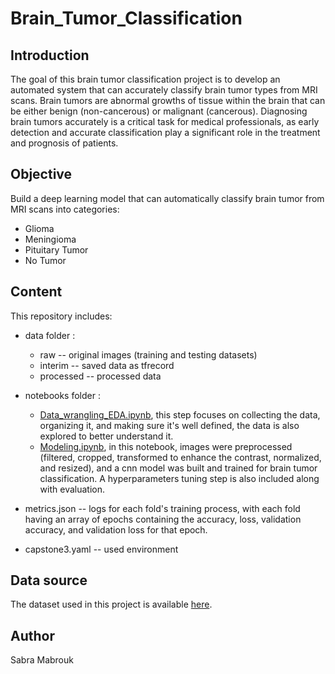 # Brain_Tumor_Classification

## Introduction

The goal of this brain tumor classification project is to develop an automated system that can accurately classify brain tumor types from MRI scans. Brain tumors are abnormal growths of tissue within the brain that can be either benign (non-cancerous) or malignant (cancerous). Diagnosing brain tumors accurately is a critical task for medical professionals, as early detection and accurate classification play a significant role in the treatment and prognosis of patients.  

## Objective
Build a deep learning model that can automatically classify brain tumor from MRI scans into categories:
- Glioma
- Meningioma
- Pituitary Tumor
- No Tumor

## Content

This repository includes:

- data folder :
    - raw -- original images (training and testing datasets)
    - interim -- saved data as tfrecord
    - processed -- processed data
      
- notebooks folder :
    - [Data_wrangling_EDA.ipynb](https://github.com/SabraMabrouk/Brain_Tumor_classification/blob/04b6729ef8e0f4617b605f800eb2012350a80317/notebooks/Data_Wrangling_EDA.ipynb), this step focuses on collecting the data, organizing it, and making sure it's well defined, the data is also explored to better understand it.
    - [Modeling.ipynb](https://github.com/SabraMabrouk/Brain_Tumor_classification/blob/0cff56f6758516bdb7673cd31b2cf32dcb75bd63/notebooks/Modeling.ipynb), in this notebook, images were preprocessed (filtered, cropped, transformed to enhance the contrast, normalized, and resized), and a cnn model was built and trained for brain tumor classification. A hyperparameters tuning step is also included along with evaluation.

- metrics.json -- logs for each fold's training process, with each fold having an array of epochs containing the accuracy, loss, validation accuracy, and validation loss for that epoch.

- capstone3.yaml -- used environment

  
  
## Data source
The dataset used in this project is available [here](https://www.kaggle.com/datasets/masoudnickparvar/brain-tumor-mri-dataset/data).



## Author
Sabra Mabrouk
